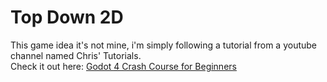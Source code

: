 # Top Down 2D

This game idea it's not mine, i'm simply following a tutorial from a youtube channel named Chris' Tutorials. 
<br> Check it out here: [Godot 4 Crash Course for Beginners](https://youtu.be/Luf2Kr5s3BM) 
